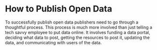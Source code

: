 How to Publish Open Data
=======

To successfully publish open data publishers need to go through a thoughtful process. This process is much more involved than just telling a tech savvy employee to put data online. It involves funding a data portal, deciding what data to post, getting the resources to post it, updating the data, and communicating with users of the data. 
